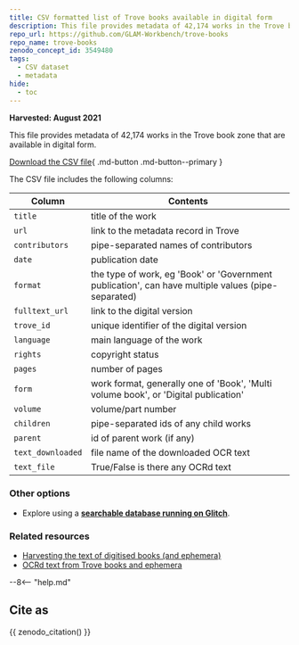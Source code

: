 ```yaml
---
title: CSV formatted list of Trove books available in digital form
description: This file provides metadata of 42,174 works in the Trove book zone that are available in digital form.
repo_url: https://github.com/GLAM-Workbench/trove-books
repo_name: trove-books
zenodo_concept_id: 3549480
tags:
  - CSV dataset
  - metadata
hide:
  - toc
---
```


**Harvested: August 2021**

This file provides metadata of 42,174 works in the Trove book zone that are available in digital form. 

[Download the CSV file](https://github.com/GLAM-Workbench/trove-books/blob/master/trove_digitised_books_with_ocr.csv){ .md-button .md-button--primary } 

The CSV file includes the following columns:

| Column | Contents |
|--------|----------|
`title` | title of the work
`url` | link to the metadata record in Trove
`contributors` | pipe-separated names of contributors
`date` | publication date
`format` | the type of work, eg 'Book' or 'Government publication', can have multiple values (pipe-separated)
`fulltext_url` | link to the digital version
`trove_id` | unique identifier of the digital version
`language` | main language of the work
`rights` | copyright status
`pages` | number of pages
`form` | work format, generally one of 'Book', 'Multi volume book', or 'Digital publication'
`volume` | volume/part number
`children` | pipe-separated ids of any child works
`parent` | id of parent work (if any)
`text_downloaded` | file name of the downloaded OCR text
`text_file` | True/False is there any OCRd text

### Other options

* Explore using a [**searchable database running on Glitch**](https://trove-digital-books.glitch.me/data/trove-digital-books).

### Related resources

* [Harvesting the text of digitised books (and ephemera)](harvesting-text-of-digitised-books.md)
* [OCRd text from Trove books and ephemera](ocrd-text-from-trove-books.md)

--8<-- "help.md"

## Cite as

{{ zenodo_citation() }}